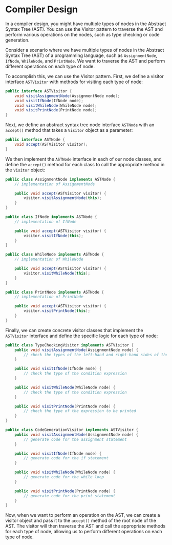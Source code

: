 # Compiler Design
In a compiler design, you might have multiple types of nodes in the Abstract Syntax Tree (AST). You can use the Visitor pattern to traverse the AST and perform various operations on the nodes, such as type checking or code generation.

Consider a scenario where we have multiple types of nodes in the Abstract Syntax Tree (AST) of a programming language, such as `AssignmentNode`, `IfNode`, `WhileNode`, and `PrintNode`. We want to traverse the AST and perform different operations on each type of node.

To accomplish this, we can use the Visitor pattern. First, we define a visitor interface `ASTVisitor` with methods for visiting each type of node:
```java
public interface ASTVisitor {
    void visitAssignmentNode(AssignmentNode node);
    void visitIfNode(IfNode node);
    void visitWhileNode(WhileNode node);
    void visitPrintNode(PrintNode node);
}
```
Next, we define an abstract syntax tree node interface `ASTNode` with an `accept()` method that takes a `Visitor` object as a parameter:
```java
public interface ASTNode {
    void accept(ASTVisitor visitor);
}
```
We then implement the `ASTNode` interface in each of our node classes, and define the `accept()` method for each class to call the appropriate method in the `Visitor` object:
```java
public class AssignmentNode implements ASTNode {
    // implementation of AssignmentNode

    public void accept(ASTVisitor visitor) {
        visitor.visitAssignmentNode(this);
    }
}

public class IfNode implements ASTNode {
    // implementation of IfNode

    public void accept(ASTVisitor visitor) {
        visitor.visitIfNode(this);
    }
}

public class WhileNode implements ASTNode {
    // implementation of WhileNode

    public void accept(ASTVisitor visitor) {
        visitor.visitWhileNode(this);
    }
}

public class PrintNode implements ASTNode {
    // implementation of PrintNode

    public void accept(ASTVisitor visitor) {
        visitor.visitPrintNode(this);
    }
}
```
Finally, we can create concrete visitor classes that implement the `ASTVisitor` interface and define the specific logic for each type of node:
```java
public class TypeCheckingVisitor implements ASTVisitor {
    public void visitAssignmentNode(AssignmentNode node) {
        // check the types of the left-hand and right-hand sides of the assignment
    }

    public void visitIfNode(IfNode node) {
        // check the type of the condition expression
    }

    public void visitWhileNode(WhileNode node) {
        // check the type of the condition expression
    }

    public void visitPrintNode(PrintNode node) {
        // check the type of the expression to be printed
    }
}

public class CodeGenerationVisitor implements ASTVisitor {
    public void visitAssignmentNode(AssignmentNode node) {
        // generate code for the assignment statement
    }

    public void visitIfNode(IfNode node) {
        // generate code for the if statement
    }

    public void visitWhileNode(WhileNode node) {
        // generate code for the while loop
    }

    public void visitPrintNode(PrintNode node) {
        // generate code for the print statement
    }
}
```
Now, when we want to perform an operation on the AST, we can create a visitor object and pass it to the `accept()` method of the root node of the AST. The visitor will then traverse the AST and call the appropriate methods for each type of node, allowing us to perform different operations on each type of node.